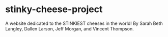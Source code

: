 # stinky-cheese-project
A website dedicated to the STINKIEST cheeses in the world!
By Sarah Beth Langley, Dallen Larson, Jeff Morgan, and Vincent Thompson.
